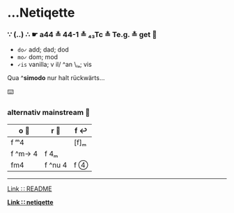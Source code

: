 # …Netiqette

### ∵ (‥) ∴ ☛ a44 ≛ 44-1 ≛ ₄₃Tc ≛ Te.g. ≛ get :popcorn:

* `do✓` add; dad; dod
* `mo✓` dom; mod
* `✓is` vanilla; v il/ ^an \ₗₐ; vis

Qua ^**simodo** nur halt rückwärts…

:keyboard:


### alternativ mainstream :8ball:

|o :repeat_one: |r :checkered_flag: |f :leftwards_arrow_with_hook: |
|--- |-- |-- |
|f ᵐ4 | |[f]ₘ |
|f ^m→ 4 |f 4ₘ | |
|fm4 | f ^nu 4 | f ④ |


---
[Link ∷ README](./README.md)

**[Link ∷ netiqette](./netiqette.md)**
